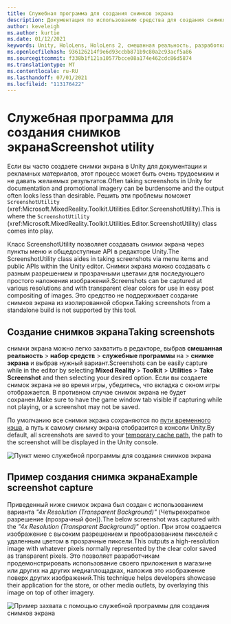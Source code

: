 ```yaml
---
title: Служебная программа для создания снимков экрана
description: Документация по использованию средства для создания снимков экрана в MRTK.
author: keveleigh
ms.author: kurtie
ms.date: 01/12/2021
keywords: Unity, HoloLens, HoloLens 2, смешанная реальность, разработка, MRTK
ms.openlocfilehash: 936126214f9e6d93ccbb871b9c80a2c93acf5a86
ms.sourcegitcommit: f338b1f121a10577bcce08a174e462cdc86d5874
ms.translationtype: MT
ms.contentlocale: ru-RU
ms.lasthandoff: 07/01/2021
ms.locfileid: "113176422"
---
```

# <a name="screenshot-utility"></a><span data-ttu-id="b45ee-104">Служебная программа для создания снимков экрана</span><span class="sxs-lookup"><span data-stu-id="b45ee-104">Screenshot utility</span></span>

<span data-ttu-id="b45ee-105">Если вы часто создаете снимки экрана в Unity для документации и рекламных материалов, этот процесс может быть очень трудоемким и не давать желаемых результатов.</span><span class="sxs-lookup"><span data-stu-id="b45ee-105">Often taking screenshots in Unity for documentation and promotional imagery can be burdensome and the output often looks less than desirable.</span></span> <span data-ttu-id="b45ee-106">Решить эти проблемы поможет `ScreenshotUtility` (xref:Microsoft.MixedReality.Toolkit.Utilities.Editor.ScreenshotUtility).</span><span class="sxs-lookup"><span data-stu-id="b45ee-106">This is where the `ScreenshotUtility` (xref:Microsoft.MixedReality.Toolkit.Utilities.Editor.ScreenshotUtility) class comes into play.</span></span>

<span data-ttu-id="b45ee-107">Класс ScreenshotUtility позволяет создавать снимки экрана через пункты меню и общедоступные API в редакторе Unity.</span><span class="sxs-lookup"><span data-stu-id="b45ee-107">The ScreenshotUtility class aides in taking screenshots via menu items and public APIs within the Unity editor.</span></span> <span data-ttu-id="b45ee-108">Снимки экрана можно создавать с разным разрешением и прозрачными цветами для последующего простого наложения изображений.</span><span class="sxs-lookup"><span data-stu-id="b45ee-108">Screenshots can be captured at various resolutions and with transparent clear colors for use in easy post compositing of images.</span></span> <span data-ttu-id="b45ee-109">Это средство не поддерживает создание снимков экрана из изолированной сборки.</span><span class="sxs-lookup"><span data-stu-id="b45ee-109">Taking screenshots from a standalone build is not supported by this tool.</span></span>

## <a name="taking-screenshots"></a><span data-ttu-id="b45ee-110">Создание снимков экрана</span><span class="sxs-lookup"><span data-stu-id="b45ee-110">Taking screenshots</span></span>

<span data-ttu-id="b45ee-111">снимки экрана можно легко захватить в редакторе, выбрав **смешанная реальность**  >  **набор средств**  >  **служебные программы** на  >  **снимке экрана** и выбрав нужный вариант.</span><span class="sxs-lookup"><span data-stu-id="b45ee-111">Screenshots can be easily capture while in the editor by selecting **Mixed Reality** > **Toolkit** > **Utilities** > **Take Screenshot** and then selecting your desired option.</span></span> <span data-ttu-id="b45ee-112">Если вы создаете снимок экрана не во время игры, убедитесь, что вкладка с окном игры отображается. В противном случае снимок экрана не будет сохранен.</span><span class="sxs-lookup"><span data-stu-id="b45ee-112">Make sure to have the game window tab visible if capturing while not playing, or a screenshot may not be saved.</span></span>

<span data-ttu-id="b45ee-113">По умолчанию все снимки экрана сохраняются по [пути временного кэша](https://docs.unity3d.com/ScriptReference/Application-temporaryCachePath.html), а путь к самому снимку экрана отобразится в консоли Unity.</span><span class="sxs-lookup"><span data-stu-id="b45ee-113">By default, all screenshots are saved to your [temporary cache path](https://docs.unity3d.com/ScriptReference/Application-temporaryCachePath.html), the path to the screenshot will be displayed in the Unity console.</span></span>

![Пункт меню служебной программы для создания снимков экрана](../images/screenshot-utility/MRTK_ScreenshotUtility_Menu_Item.png)

## <a name="example-screenshot-capture"></a><span data-ttu-id="b45ee-115">Пример создания снимка экрана</span><span class="sxs-lookup"><span data-stu-id="b45ee-115">Example screenshot capture</span></span>

<span data-ttu-id="b45ee-116">Приведенный ниже снимок экрана был создан с использованием варианта *"4x Resolution (Transparent Background)"* (Четырехкратное разрешение (прозрачный фон)).</span><span class="sxs-lookup"><span data-stu-id="b45ee-116">The below screenshot was captured with the *"4x Resolution (Transparent Background)"* option.</span></span> <span data-ttu-id="b45ee-117">При этом создается изображение с высоким разрешением и преобразованием пикселей с удаленным цветом в прозрачные пиксели.</span><span class="sxs-lookup"><span data-stu-id="b45ee-117">This outputs a high-resolution image with whatever pixels normally represented by the clear color saved as transparent pixels.</span></span> <span data-ttu-id="b45ee-118">Это позволяет разработчикам продемонстрировать использование своего приложения в магазине или других на других медиаплощадках, наложив это изображение поверх других изображений.</span><span class="sxs-lookup"><span data-stu-id="b45ee-118">This technique helps developers showcase their application for the store, or other media outlets, by overlaying this image on top of other imagery.</span></span>

![Пример захвата с помощью служебной программы для создания снимков экрана](../images/screenshot-utility/MRTK_ScreenshotUtility_Example_Capture.png)
